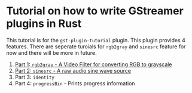 # Tutorial on how to write GStreamer plugins in Rust

This tutorial is for the `gst-plugin-tutorial` plugin. This plugin provides 4 features. There are seperate turoials for `rgb2gray` and `sinesrc` feature for now and there will be more in future.

1. [Part 1: `rgb2gray` - A Video Filter for converting RGB to grayscale](tutorial-1.md)
2. [Part 2: `sinesrc` - A raw audio sine wave source](tutorial-2.md)
3. Part 3: `identity` 
4. Part 4: `progressBin` - Prints progress information

